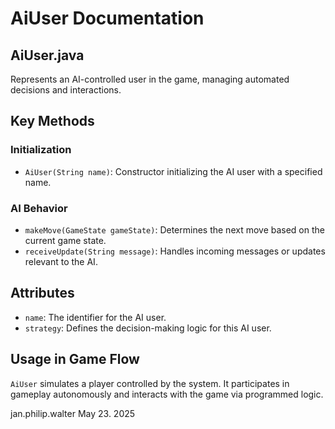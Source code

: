 # AiUser Documentation

## AiUser.java

Represents an AI-controlled user in the game, managing automated decisions and interactions.

## Key Methods

### Initialization
- `AiUser(String name)`: Constructor initializing the AI user with a specified name.

### AI Behavior
- `makeMove(GameState gameState)`: Determines the next move based on the current game state.
- `receiveUpdate(String message)`: Handles incoming messages or updates relevant to the AI.

## Attributes

- `name`: The identifier for the AI user.
- `strategy`: Defines the decision-making logic for this AI user.

## Usage in Game Flow

`AiUser` simulates a player controlled by the system. It participates in gameplay autonomously and interacts with the game via programmed logic.

jan.philip.walter May 23. 2025